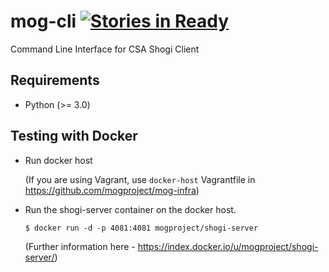 mog-cli [![Stories in Ready](https://badge.waffle.io/mogproject/mog-cli.png)](http://waffle.io/mogproject/mog-cli)
=======

Command Line Interface for CSA Shogi Client

## Requirements

* Python (>= 3.0)


## Testing with Docker

* Run docker host

  (If you are using Vagrant, use ```docker-host``` Vagrantfile in 
https://github.com/mogproject/mog-infra)

* Run the shogi-server container on the docker host.  

  ```
  $ docker run -d -p 4081:4081 mogproject/shogi-server
  ```

  (Further information here - https://index.docker.io/u/mogproject/shogi-server/)

